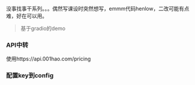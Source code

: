 没事找事干系列。。。偶然写课设时突然想写，emmm代码henlow，二改可能有点难，好在可以用。
> 基于gradio的demo
### API中转
使用https://api.001hao.com/pricing
### 配置key到config
